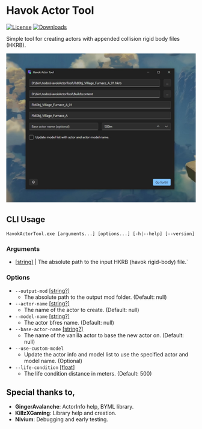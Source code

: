 # Havok Actor Tool

[![License](https://img.shields.io/badge/License-MIT-blue.svg?color=663f9e&style=for-the-badge)](https://github.com/ArchLeaders/HavokActorTool/blob/master/License.md) [![Downloads](https://img.shields.io/github/v/tag/ArchLeaders/HavokActorTool?label=Release&logo=GitHub&color=b33126&style=for-the-badge)](https://github.com/ArchLeaders/HavokActorTool/releases)

Simple tool for creating actors with appended collision rigid body files (HKRB).

<img src="assets/screenshots/main.jpg" width="650" />

## CLI Usage

```
HavokActorTool.exe [arguments...] [options...] [-h|--help] [--version]
```

### Arguments

  - <ins>[string]</ins> | The absolute path to the input HKRB (havok rigid-body) file.`

### Options

  - `--output-mod` <ins>[string?]</ins>
    - The absolute path to the output mod folder. (Default: null)
  - `--actor-name` <ins>[string?]</ins>
    - The name of the actor to create. (Default: null)
  - `--model-name` <ins>[string?]</ins>
    - The actor bfres name. (Default: null)
  - `--base-actor-name` <ins>[string?]</ins>
    - The name of the vanilla actor to base the new actor on. (Default: null)
  - `--use-custom-model`
    - Update the actor info and model list to use the specified actor and model name. (Optional)
  - `--life-condition` <ins>[float]</ins>
    - The life condition distance in meters. (Default: 500)

## Special thanks to,

- **GingerAvalanche**: ActorInfo help, BYML library.
- **KillzXGaming**: Library help and creation.
- **Nivium**: Debugging and early testing.
